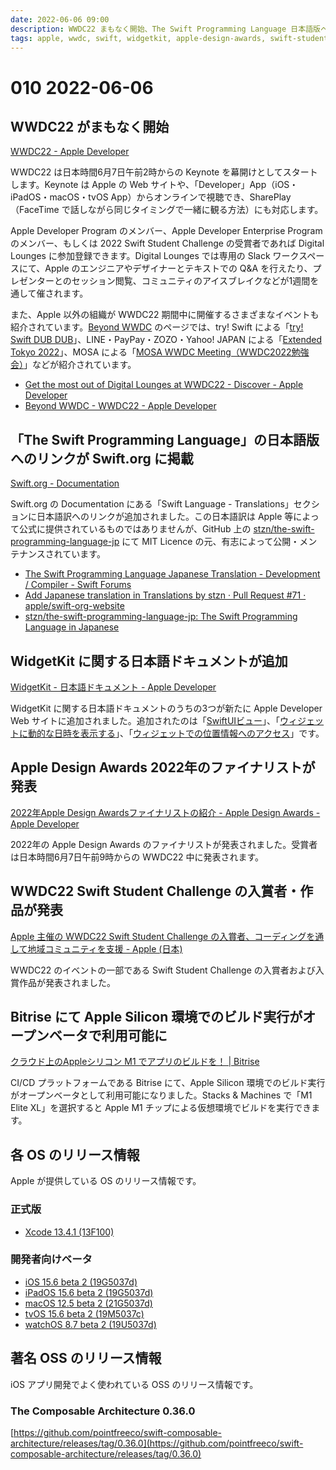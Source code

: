 ```yaml
---
date: 2022-06-06 09:00
description: WWDC22 まもなく開始、The Swift Programming Language 日本語版へのリンクが Swift.org に掲載、WidgetKit 日本語ドキュメント追加、Bitrise で Apple Silicon 環境がオープンベータに、ほか
tags: apple, wwdc, swift, widgetkit, apple-design-awards, swift-student-challenge, bitrise, xcode, ios, ipados, macos, tvos, watchos
---
```

# 010 2022-06-06

## WWDC22 がまもなく開始

[WWDC22 - Apple Developer](https://developer.apple.com/wwdc22/)

WWDC22 は日本時間6月7日午前2時からの Keynote を幕開けとしてスタートします。Keynote は Apple の Web サイトや、「Developer」App（iOS・iPadOS・macOS・tvOS App）からオンラインで視聴でき、SharePlay（FaceTime で話しながら同じタイミングで一緒に観る方法）にも対応します。

Apple Developer Program のメンバー、Apple Developer Enterprise Program のメンバー、もしくは 2022 Swift Student Challenge の受賞者であれば Digital Lounges に参加登録できます。Digital Lounges では専用の Slack ワークスペースにて、Apple のエンジニアやデザイナーとテキストでの Q&A を行えたり、プレゼンターとのセッション閲覧、コミュニティのアイスブレイクなどが1週間を通して催されます。

また、Apple 以外の組織が WWDC22 期間中に開催するさまざまなイベントも紹介されています。[Beyond WWDC](https://developer.apple.com/wwdc22/beyond-wwdc/) のページでは、try! Swift による「[try! Swift DUB DUB](https://www.tryswift.co/dub-dub)」、LINE・PayPay・ZOZO・Yahoo! JAPAN による「[Extended Tokyo 2022](https://yj-meetup.connpass.com/event/247614/)」、MOSA による「[MOSA WWDC Meeting（WWDC2022勉強会）](https://mosa.connpass.com/event/247932/)」などが紹介されています。

- [Get the most out of Digital Lounges at WWDC22 - Discover - Apple Developer](https://developer.apple.com/news/?id=735utu4s)
- [Beyond WWDC - WWDC22 - Apple Developer](https://developer.apple.com/wwdc22/beyond-wwdc/)

## 「The Swift Programming Language」の日本語版へのリンクが Swift.org に掲載

[Swift.org - Documentation](https://www.swift.org/documentation/)

Swift.org の Documentation にある「Swift Language - Translations」セクションに日本語訳へのリンクが追加されました。この日本語訳は Apple 等によって公式に提供されているものではありませんが、GitHub 上の [stzn/the-swift-programming-language-jp](https://github.com/stzn/the-swift-programming-language-jp) にて MIT Licence の元、有志によって公開・メンテナンスされています。

- [The Swift Programming Language Japanese Translation - Development / Compiler - Swift Forums](https://forums.swift.org/t/the-swift-programming-language-japanese-translation/57715)
- [Add Japanese translation in Translations by stzn · Pull Request #71 · apple/swift-org-website](https://github.com/apple/swift-org-website/pull/71)
- [stzn/the-swift-programming-language-jp: The Swift Programming Language in Japanese](https://github.com/stzn/the-swift-programming-language-jp)

## WidgetKit に関する日本語ドキュメントが追加

[WidgetKit - 日本語ドキュメント - Apple Developer](https://developer.apple.com/jp/documentation/widgetkit/)

WidgetKit に関する日本語ドキュメントのうちの3つが新たに Apple Developer Web サイトに追加されました。追加されたのは「[SwiftUIビュー](https://developer.apple.com/jp/documentation/widgetkit/swiftui-views/)」、「[ウィジェットに動的な日時を表示する](https://developer.apple.com/jp/documentation/widgetkit/displaying-dynamic-dates/)」、「[ウィジェットでの位置情報へのアクセス](https://developer.apple.com/jp/documentation/widgetkit/accessing-location-information-in-widgets/)」です。

## Apple Design Awards 2022年のファイナリストが発表

[2022年Apple Design Awardsファイナリストの紹介 - Apple Design Awards - Apple Developer](https://developer.apple.com/jp/design/awards/)

2022年の Apple Design Awards のファイナリストが発表されました。受賞者は日本時間6月7日午前9時からの WWDC22 中に発表されます。

## WWDC22 Swift Student Challenge の入賞者・作品が発表

[Apple 主催の WWDC22 Swift Student Challenge の入賞者、コーディングを通して地域コミュニティを支援 - Apple (日本)](https://nr.apple.com/d2I7m199q6 )

WWDC22 のイベントの一部である Swift Student Challenge の入賞者および入賞作品が発表されました。

## Bitrise にて Apple Silicon 環境でのビルド実行がオープンベータで利用可能に

[クラウド上のAppleシリコン M1 でアプリのビルドを！ | Bitrise](https://blog.bitrise.io/post/build-your-app-on-scalable-m1-apple-silicon-in-the-cloud-jp)

CI/CD プラットフォームである Bitrise にて、Apple Silicon 環境でのビルド実行がオープンベータとして利用可能になりました。Stacks & Machines で「M1 Elite XL」を選択すると Apple M1 チップによる仮想環境でビルドを実行できます。

## 各 OS のリリース情報

Apple が提供している OS のリリース情報です。

### 正式版

- [Xcode 13.4.1 (13F100)](https://developer.apple.com/news/releases/?id=06022022a)

### 開発者向けベータ

- [iOS 15.6 beta 2 (19G5037d)](https://developer.apple.com/news/releases/?id=05312022d)
- [iPadOS 15.6 beta 2 (19G5037d)](https://developer.apple.com/news/releases/?id=05312022c)
- [macOS 12.5 beta 2 (21G5037d)](https://developer.apple.com/news/releases/?id=05312022e)
- [tvOS 15.6 beta 2 (19M5037c)](https://developer.apple.com/news/releases/?id=05312022a)
- [watchOS 8.7 beta 2 (19U5037d)](https://developer.apple.com/news/releases/?id=05312022b)

## 著名 OSS のリリース情報

iOS アプリ開発でよく使われている OSS のリリース情報です。

### The Composable Architecture 0.36.0

[https://github.com/pointfreeco/swift-composable-architecture/releases/tag/0.36.0](https://github.com/pointfreeco/swift-composable-architecture/releases/tag/0.36.0)
